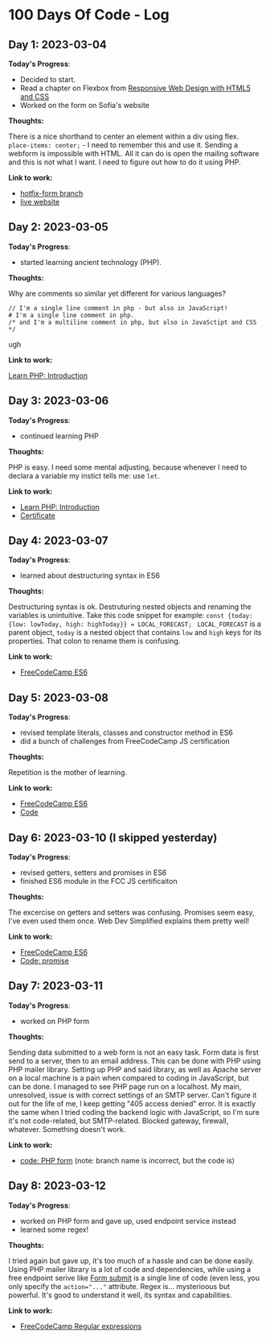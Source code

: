 # 100 Days Of Code - Log

## Day 1: 2023-03-04

**Today's Progress**: 

* Decided to start. 
* Read a chapter on Flexbox from [Responsive Web Design with HTML5 and CSS](https://www.packtpub.com/product/responsive-web-design-with-html5-and-css-fourth-edition/9781803242712)
* Worked on the form on Sofia's website

**Thoughts:** 

There is a nice shorthand to center an element within a div using flex.
``` place-items: center; ``` - I need to remember this and use it.
Sending a webform is impossible with HTML. All it can do is open the mailing software and this is not what I want. I need to figure out how to do it using PHP.

**Link to work:** 
- [hotfix-form branch](https://github.com/WitchDevelops/Artgallery-Sofiadali/tree/hotfix-form)
- [live website](https://sofiabanchenko.com)

## Day 2: 2023-03-05

**Today's Progress**:

* started learning ancient technology (PHP).

**Thoughts:**

Why are comments so similar yet different for various languages?
``` <?php
// I'm a single line comment in php - but also in JavaScript!
# I'm a single line comment in php.
/* and I'm a multiline comment in php, but also in JavaSctipt and CSS */
```
ugh

**Link to work:**

[Learn PHP: Introduction](https://www.codecademy.com/profiles/the_witch)

## Day 3: 2023-03-06

**Today's Progress**:

* continued learning PHP

**Thoughts:**

PHP is easy. I need some mental adjusting, because whenever I need to declara a variable my instict tells me: use ```let```.

**Link to work:**

* [Learn PHP: Introduction](https://www.codecademy.com/profiles/the_witch)
* [Certificate](https://www.codecademy.com/profiles/the_witch/certificates/167925f179f648e8abbaedbdf5b43091)

## Day 4: 2023-03-07

**Today's Progress**:

* learned about destructuring syntax in ES6

**Thoughts:**

Destructuring syntax is ok. Destruturing nested objects and renaming the variables is unintuitive. Take this code snippet for example:
```const {today: {low: lowToday, high: highToday}} = LOCAL_FORECAST; ```
```LOCAL_FORECAST``` is a parent object, ```today``` is a nested object that contains ```low``` and ```high``` keys for its properties. That colon to rename them is confusing.

**Link to work:**

* [FreeCodeCamp ES6](https://github.com/WitchDevelops/JavaScript-Algorithms-and-Data-Structures-FCC)


## Day 5: 2023-03-08

**Today's Progress**:

* revised template literals, classes and constructor method in ES6
* did a bunch of challenges from FreeCodeCamp JS certification

**Thoughts:**

Repetition is the mother of learning.

**Link to work:**

* [FreeCodeCamp ES6](https://github.com/WitchDevelops/JavaScript-Algorithms-and-Data-Structures-FCC)
* [Code](https://github.com/WitchDevelops/JavaScript-Algorithms-and-Data-Structures-FCC/commit/a45b082959a417e7972151ed1870c24d920c0ef6)

## Day 6: 2023-03-10 (I skipped yesterday)

**Today's Progress**:

* revised getters, setters and promises in ES6
* finished ES6 module in the FCC JS certificaiton

**Thoughts:**

The excercise on getters and setters was confusing. Promises seem easy, I've even used them once. Web Dev Simplified explains them pretty well!

**Link to work:**

* [FreeCodeCamp ES6](https://github.com/WitchDevelops/JavaScript-Algorithms-and-Data-Structures-FCC)
* [Code: promise](https://github.com/WitchDevelops/JavaScript-Algorithms-and-Data-Structures-FCC/blob/main/handle-a-rejected-promise-with-catch.js)

## Day 7: 2023-03-11

**Today's Progress**:

* worked on PHP form

**Thoughts:**

Sending data submitted to a web form is not an easy task. Form data is first send to a server, then to an email address. This can be done with PHP using PHP mailer library.
Setting up PHP and said library, as well as Apache server on a local machine is a pain when compared to coding in JavaScript, but can be done. I managed to see PHP page run on a localhost. My main, unresolved, issue is with correct settings of an SMTP server. Can't figure it out for the life of me, I keep getting "405 access denied" error. It is exactly the same when I tried coding the backend logic with JavaScript, so I'm sure it's not code-related, but SMTP-related. Blocked gateway, firewall, whatever. Something doesn't work.

**Link to work:**

* [code: PHP form](https://github.com/WitchDevelops/PHP-form-test/tree/JS-sending) (note: branch name is incorrect, but the code is)

## Day 8: 2023-03-12

**Today's Progress**:

* worked on PHP form and gave up, used endpoint service instead
* learned some regex!

**Thoughts:**

I tried again but gave up, it's too much of a hassle and can be done easily. Using PHP mailer library is a lot of code and dependencies, while using a free endpoint serive like [Form submit](https://formsubmit.co/documentation) is a single line of code (even less, you only specify the `action="..."` attribute.
Regex is... mysterioous but powerful. It's good to understand it well, its syntax and capabilities.

**Link to work:**

* [FreeCodeCamp Regular expressions](https://www.freecodecamp.org/learn/javascript-algorithms-and-data-structures/#es6)
